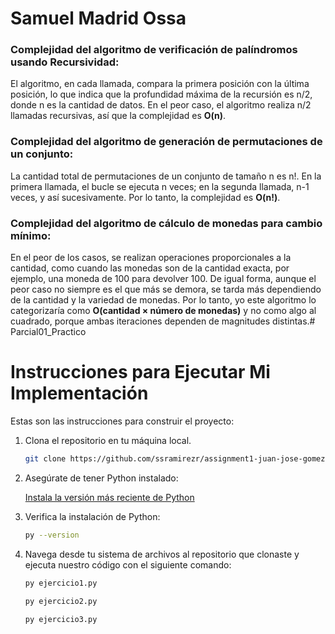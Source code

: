 # Samuel Madrid Ossa

### Complejidad del algoritmo de verificación de palíndromos usando Recursividad:

El algoritmo, en cada llamada, compara la primera posición con la última posición, lo que indica que la profundidad máxima de la recursión es n/2, donde n es la cantidad de datos. En el peor caso, el algoritmo realiza n/2 llamadas recursivas, así que la complejidad es **O(n)**.

### Complejidad del algoritmo de generación de permutaciones de un conjunto:

La cantidad total de permutaciones de un conjunto de tamaño n es n!. En la primera llamada, el bucle se ejecuta n veces; en la segunda llamada, n-1 veces, y así sucesivamente. Por lo tanto, la complejidad es **O(n!)**.

### Complejidad del algoritmo de cálculo de monedas para cambio mínimo:

En el peor de los casos, se realizan operaciones proporcionales a la cantidad, como cuando las monedas son de la cantidad exacta, por ejemplo, una moneda de 100 para devolver 100. De igual forma, aunque el peor caso no siempre es el que más se demora, se tarda más dependiendo de la cantidad y la variedad de monedas. Por lo tanto, yo este algoritmo lo categorizaría como **O(cantidad × número de monedas)** y no como algo al cuadrado, porque ambas iteraciones dependen de magnitudes distintas.# Parcial01_Practico

# Instrucciones para Ejecutar Mi Implementación

Estas son las instrucciones para construir el proyecto:

1. Clona el repositorio en tu máquina local.
    ```bash
    git clone https://github.com/ssramirezr/assignment1-juan-jose-gomez-samuel-madrid-ossa
    ```

2. Asegúrate de tener Python instalado:

    [Instala la versión más reciente de Python](https://www.python.org/downloads/)

3. Verifica la instalación de Python:

    ```bash
    py --version
    ```

5. Navega desde tu sistema de archivos al repositorio que clonaste y ejecuta nuestro código con el siguiente comando:

    ```bash
    py ejercicio1.py
    ```
    
    ```bash
    py ejercicio2.py
    ```
    
    ```bash
    py ejercicio3.py
    ```

